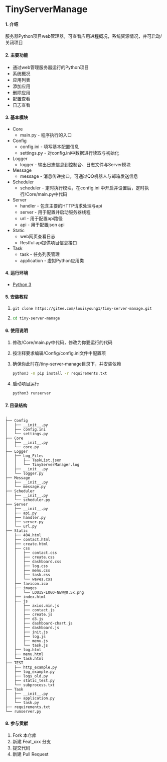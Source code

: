 # TinyServerManage

#### 1. 介绍
​		服务器Python项目web管理器，可查看应用进程概况，系统资源情况，并可启动/关闭项目

#### 2. 主要功能
- 通过web管理服务器运行的Python项目
- 系统概况
- 应用列表
- 添加应用
- 删除应用
- 配置查看
- 日志查看

#### 3. 基本模块

- Core
  - main.py - 程序执行的入口
- Config
  - config.ini - 填写基本配置信息
  - settings.py - 对config.ini中数据进行读取与初始化
- Logger
  - logger - 输出日志信息到控制台、日志文件与Server模块
- Message
  - message - 消息传递接口，可通过QQ机器人与邮箱发送信息
- Scheduler
  - scheduler - 定时执行模块，在config.ini 中开启并设置后，定时执行/Core/main.py中代码
- Server
  - handler - 包含主要的HTTP请求处理与api
  - server - 用于配置并启动服务器线程
  - url - 用于配置api路径
  - api - 用于配置json api
- Static
  - web网页查看日志
  - Restful api提供项目信息接口
- Task
  - task - 任务列表管理
  - application - 虚拟Python应用类

#### 4. 运行环境

- [Python 3](https://www.python.org/)

#### 5. 安装教程

1. ```shell
   git clone https://gitee.com/louisyoung1/tiny-server-manage.git
   ```

2. ```sh
   cd tiny-server-manage
   ```

#### 6. 使用说明

1. 修改/Core/main.py中代码，修改为你要运行的代码

2. 按注释要求编辑/Config/config.ini文件中配置项
   
3. 确保你此时在/tiny-server-manage目录下，并安装依赖
   ```sh
   python3 -m pip install -r requirements.txt
   ```
   
4. 启动项目运行

   ```sh
   python3 runserver
   ```

#### 7. 目录结构

```shell
.
├── Config
│   ├── __init__.py
│   ├── config.ini
│   └── settings.py
├── Core
│   ├── __init__.py
│   └── core.py
├── Logger
│   ├── Log_Files
│   │   ├── TaskList.json
│   │   └── TinyServerManager.log
│   ├── __init__.py
│   └── logger.py
├── Message
│   ├── __init__.py
│   └── message.py
├── Scheduler
│   ├── __init__.py
│   └── scheduler.py
├── Server
│   ├── __init__.py
│   ├── api.py
│   ├── handler.py
│   ├── server.py
│   └── url.py
├── Static
│   ├── 404.html
│   ├── contact.html
│   ├── create.html
│   ├── css
│   │   ├── contact.css
│   │   ├── create.css
│   │   ├── dashboard.css
│   │   ├── log.css
│   │   ├── menu.css
│   │   ├── task.css
│   │   └── waves.css
│   ├── favicon.ico
│   ├── images
│   │   └── LOUIS-LOGO-NEW@0.5x.png
│   ├── index.html
│   ├── js
│   │   ├── axios.min.js
│   │   ├── contact.js
│   │   ├── create.js
│   │   ├── d3.js
│   │   ├── dashboard-chart.js
│   │   ├── dashboard.js
│   │   ├── init.js
│   │   ├── log.js
│   │   ├── menu.js
│   │   └── task.js
│   ├── log.html
│   ├── menu.html
│   └── task.html
├── TEST
│   ├── http_example.py
│   ├── log_example.py
│   ├── logs_old.py
│   ├── static_test.py
│   └── subprocess.txt
├── Task
│   ├── __init__.py
│   ├── application.py
│   └── task.py
├── requirements.txt
└── runserver.py
```



#### 8. 参与贡献

1.  Fork 本仓库
2.  新建 Feat_xxx 分支
3.  提交代码
4.  新建 Pull Request
